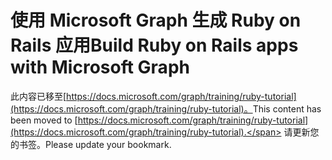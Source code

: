 # <a name="build-ruby-on-rails-apps-with-microsoft-graph"></a><span data-ttu-id="9723b-101">使用 Microsoft Graph 生成 Ruby on Rails 应用</span><span class="sxs-lookup"><span data-stu-id="9723b-101">Build Ruby on Rails apps with Microsoft Graph</span></span>

<span data-ttu-id="9723b-102">此内容已移至[https://docs.microsoft.com/graph/training/ruby-tutorial](https://docs.microsoft.com/graph/training/ruby-tutorial)。</span><span class="sxs-lookup"><span data-stu-id="9723b-102">This content has been moved to [https://docs.microsoft.com/graph/training/ruby-tutorial](https://docs.microsoft.com/graph/training/ruby-tutorial).</span></span> <span data-ttu-id="9723b-103">请更新您的书签。</span><span class="sxs-lookup"><span data-stu-id="9723b-103">Please update your bookmark.</span></span>
